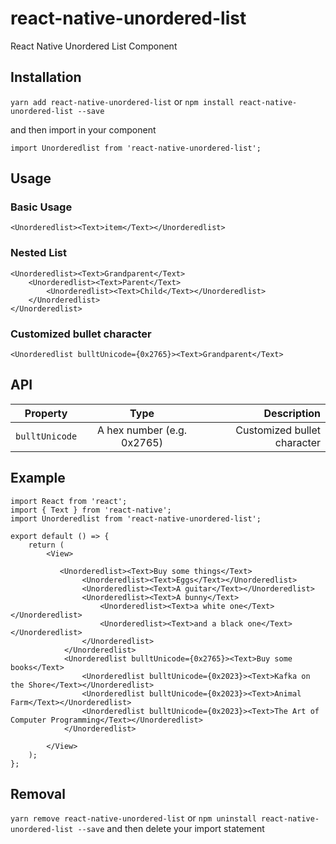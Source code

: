 # react-native-unordered-list
 React Native Unordered List Component

## Installation

`yarn add react-native-unordered-list` or `npm install react-native-unordered-list --save`

and then import in your component

`import Unorderedlist from 'react-native-unordered-list';`


## Usage

### Basic Usage

`<Unorderedlist><Text>item</Text></Unorderedlist>`

### Nested List

```
<Unorderedlist><Text>Grandparent</Text>
    <Unorderedlist><Text>Parent</Text>
        <Unorderedlist><Text>Child</Text></Unorderedlist>
    </Unorderedlist>
</Unorderedlist>
 ```

 ### Customized bullet character

 `<Unorderedlist bulltUnicode={0x2765}><Text>Grandparent</Text>`


## API

| Property       | Type                       | Description                 |
| -------------- |:--------------------------:| ---------------------------:|
| `bulltUnicode` | A hex number (e.g. 0x2765) | Customized bullet character |


## Example

```
import React from 'react';
import { Text } from 'react-native';
import Unorderedlist from 'react-native-unordered-list';

export default () => {
    return (
        <View>

           <Unorderedlist><Text>Buy some things</Text>
                <Unorderedlist><Text>Eggs</Text></Unorderedlist>
                <Unorderedlist><Text>A guitar</Text></Unorderedlist>
                <Unorderedlist><Text>A bunny</Text>
                    <Unorderedlist><Text>a white one</Text></Unorderedlist>
                    <Unorderedlist><Text>and a black one</Text></Unorderedlist>
                </Unorderedlist>
            </Unorderedlist>
            <Unorderedlist bulltUnicode={0x2765}><Text>Buy some books</Text>
                <Unorderedlist bulltUnicode={0x2023}><Text>Kafka on the Shore</Text></Unorderedlist>
                <Unorderedlist bulltUnicode={0x2023}><Text>Animal Farm</Text></Unorderedlist>
                <Unorderedlist bulltUnicode={0x2023}><Text>The Art of Computer Programming</Text></Unorderedlist>
            </Unorderedlist>
        
        </View>
    );
};
```

## Removal

`yarn remove react-native-unordered-list` or `npm uninstall react-native-unordered-list --save`
and then delete your import statement
